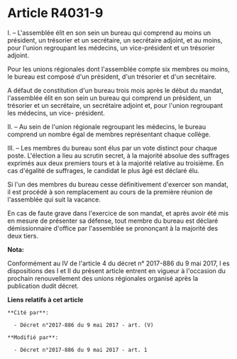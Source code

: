 # Article R4031-9

I. – L'assemblée élit en son sein un bureau qui comprend au moins un président, un trésorier et un secrétaire, un secrétaire
adjoint, et au moins, pour l'union regroupant les médecins, un vice-président et un trésorier adjoint.

Pour les unions régionales dont l'assemblée compte six membres ou moins, le bureau est composé d'un président, d'un trésorier
et d'un secrétaire.

A défaut de constitution d'un bureau trois mois après le début du mandat, l'assemblée élit en son sein un bureau qui comprend
un président, un trésorier et un secrétaire, un secrétaire adjoint et, pour l'union regroupant les médecins, un vice-
président.

II. – Au sein de l'union régionale regroupant les médecins, le bureau comprend un nombre égal de membres représentant chaque
collège.

III. – Les membres du bureau sont élus par un vote distinct pour chaque poste. L'élection a lieu au scrutin secret, à la
majorité absolue des suffrages exprimés aux deux premiers tours et à la majorité relative au troisième. En cas d'égalité de
suffrages, le candidat le plus âgé est déclaré élu.

Si l'un des membres du bureau cesse définitivement d'exercer son mandat, il est procédé à son remplacement au cours de la
première réunion de l'assemblée qui suit la vacance.

En cas de faute grave dans l'exercice de son mandat, et après avoir été mis en mesure de présenter sa défense, tout membre du
bureau est déclaré démissionnaire d'office par l'assemblée se prononçant à la majorité des deux tiers.

**Nota:**

Conformément au IV de l'article 4 du décret n° 2017-886 du 9 mai 2017, l es dispositions des I et II du présent article
entrent en vigueur à l'occasion du prochain renouvellement des unions régionales organisé après la publication dudit décret.

**Liens relatifs à cet article**

	**Cité par**:

	  - Décret n°2017-886 du 9 mai 2017 - art. (V)

	**Modifié par**:

	  - Décret n°2017-886 du 9 mai 2017 - art. 1
